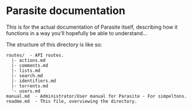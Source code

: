 # Parasite documentation

This is for the actual documentation of Parasite itself, describing how it
functions in a way you'll hopefully be able to understand...

The structure of this directory is like so:

```
routes/  - API routes.
  |- actions.md
  |- comments.md
  |- lists.md
  |- search.md
  |- identifiers.md
  |- torrents.md
  '- users.md
manual.md  - Administrator/User manual for Parasite - For simpeltons. 
readme.md  - This file, overviewing the directory.
```
